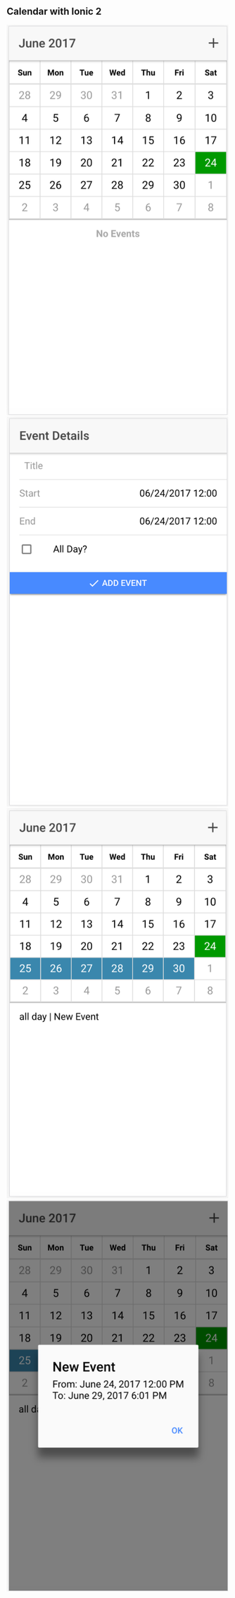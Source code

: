 ## Calendar with Ionic 2 
![IMG1](screenshot/img1.png)
![IMG2](screenshot/img2.png)
![IMG3](screenshot/img3.png)
![IMG4](screenshot/img4.png)